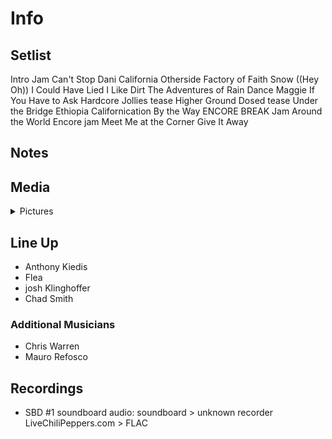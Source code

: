 # Info

## Setlist

Intro Jam
Can't Stop
Dani California
Otherside
Factory of Faith
Snow ((Hey Oh))
I Could Have Lied
I Like Dirt
The Adventures of Rain Dance Maggie
If You Have to Ask
Hardcore Jollies tease
Higher Ground
Dosed tease
Under the Bridge
Ethiopia
Californication
By the Way
ENCORE BREAK
Jam
Around the World
Encore jam
Meet Me at the Corner
Give It Away

## Notes

## Media 

<details>
  <summary>Pictures</summary>
  <!--<img alt="Setlist" title="Setlist" src="_.jpg" height="200" />-->
</details>

## Line Up

* Anthony Kiedis
* Flea
* josh Klinghoffer
* Chad Smith

### Additional Musicians
* Chris Warren  
* Mauro Refosco

## Recordings

* SBD #1 soundboard audio: soundboard > unknown recorder LiveChiliPeppers.com > FLAC